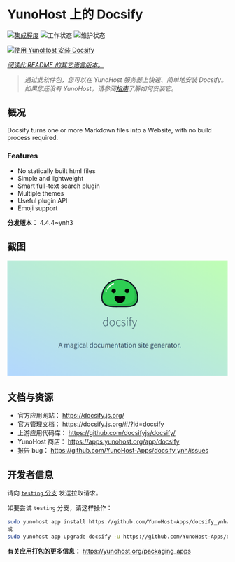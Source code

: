 <!--
注意：此 README 由 <https://github.com/YunoHost/apps/tree/master/tools/readme_generator> 自动生成
请勿手动编辑。
-->

# YunoHost 上的 Docsify

[![集成程度](https://dash.yunohost.org/integration/docsify.svg)](https://ci-apps.yunohost.org/ci/apps/docsify/) ![工作状态](https://ci-apps.yunohost.org/ci/badges/docsify.status.svg) ![维护状态](https://ci-apps.yunohost.org/ci/badges/docsify.maintain.svg)

[![使用 YunoHost 安装 Docsify](https://install-app.yunohost.org/install-with-yunohost.svg)](https://install-app.yunohost.org/?app=docsify)

*[阅读此 README 的其它语言版本。](./ALL_README.md)*

> *通过此软件包，您可以在 YunoHost 服务器上快速、简单地安装 Docsify。*  
> *如果您还没有 YunoHost，请参阅[指南](https://yunohost.org/install)了解如何安装它。*

## 概况

Docsify turns one or more Markdown files into a Website, with no build process required.

### Features

- No statically built html files
- Simple and lightweight
- Smart full-text search plugin
- Multiple themes
- Useful plugin API
- Emoji support


**分发版本：** 4.4.4~ynh3

## 截图

![Docsify 的截图](./doc/screenshots/screenshot.png)

## 文档与资源

- 官方应用网站： <https://docsify.js.org/>
- 官方管理文档： <https://docsify.js.org/#/?id=docsify>
- 上游应用代码库： <https://github.com/docsifyjs/docsify/>
- YunoHost 商店： <https://apps.yunohost.org/app/docsify>
- 报告 bug： <https://github.com/YunoHost-Apps/docsify_ynh/issues>

## 开发者信息

请向 [`testing` 分支](https://github.com/YunoHost-Apps/docsify_ynh/tree/testing) 发送拉取请求。

如要尝试 `testing` 分支，请这样操作：

```bash
sudo yunohost app install https://github.com/YunoHost-Apps/docsify_ynh/tree/testing --debug
或
sudo yunohost app upgrade docsify -u https://github.com/YunoHost-Apps/docsify_ynh/tree/testing --debug
```

**有关应用打包的更多信息：** <https://yunohost.org/packaging_apps>
